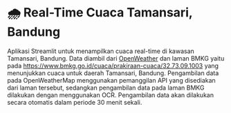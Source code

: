 # 🌧️ Real-Time Cuaca Tamansari, Bandung

Aplikasi Streamlit untuk menampilkan cuaca real-time di kawasan Tamansari, Bandung. Data diambil dari [OpenWeather](https://openweathermap.org/) dan laman BMKG yaitu pada https://www.bmkg.go.id/cuaca/prakiraan-cuaca/32.73.09.1003 yang menunjukkan cuaca untuk daerah Tamansari, Bandung. Pengambilan data pada OpenWeatherMap menggunakan pemanggilan API yang disediakan dari laman tersebut, sedangkan pengambilan data pada laman BMKG dilakukan dengan menggunakan OCR. Pengambilan data akan dilakukan secara otomatis dalam periode 30 menit sekali.


